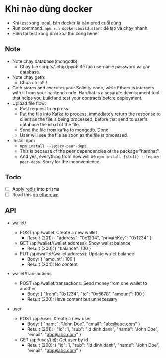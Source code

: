 # Khi nào dùng docker

- Khi test xong local, bản docker là bản prod cuối cùng
- Run command: `npm run docker:build:start` để tạo và chạy nhanh.
- Hiện tại test xong phải xóa thủ công hehe.

## Note

- Note chạy database (mongodb):
  - Chạy file scripts/setup.ipynb để tạo username password và gán database.
- Note chạy geth:
  - Chưa có lol!!!
- Geth stores and executes your Solidity code, while Ethers.js interacts with it from your backend code. Hardhat is a separate development tool that helps you build and test your contracts before deployment.
- Upload file flow:
  - Post request to express.
  - Put the file into Kafka to process, immediately return the response to client as the file is being processed, before that send to user's database the id url of the file.
  - Send the file from kafka to mongodb. Done
  - User will see the file as soon as the file is processed.
- Install npm
  - `npm install --legacy-peer-deps`
  - This is because of the peer dependencies of the package "hardhat".
  - And yes, everything from now will be `npm install {stuff} --legacy-peer-deps`. Sorry for the inconvenience.

## Todo

- [ ] Apply [redis](https://github.com/Asjas/prisma-redis-middleware) into prisma
- [ ] Read this [go ethereum](https://ethereum.stackexchange.com/questions/136894/how-to-connect-hardhat-to-my-own-private-geth-chain)

## API

- wallet/
  - POST /api/wallet: Create a new wallet
    - Result (201): { "address": "0x1234", "privateKey": "0x1234" }
  - GET /api/wallet/{wallet address}: Show wallet balance
    - Result (200): { "balance": 100 }
  - PUT /api/wallet/{wallet address}: Update wallet balance
    - Body: { "amount": 100 }
    - Result (204): No content

- wallet/transactions
  - POST /api/wallet/transactions: Send money from one wallet to another
    - Body: { "from": "0x1234", "to": "0x5678", "amount": 100 }
    - Result (200): Have content but unnecessary

- user
  - POST /api/user: Create a new user
    - Body: { "name": "John Doe", "email": "<abc@abc.com>" }
    - Result (201): { "id": 1, "sub": "id dinh danh", "name": "John Doe", "email": "<abc@abc.com>" }
  - GET /api/user/{id}: Get user by id
    - Result (200): { "id": 1, "sub": "id dinh danh", "name": "John Doe", "email": "<abc@abc.com>" }
